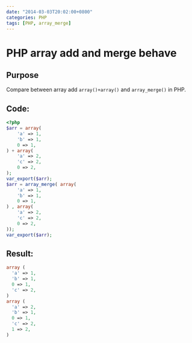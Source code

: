 ```yaml
---
date: "2014-03-03T20:02:00+0800"
categories: PHP
tags: [PHP, array_merge]
---
```

# PHP array add and merge behave

## Purpose

Compare between array add `array()+array()` and `array_merge()` in PHP.

## Code:

```php
<?php
$arr = array(
	'a' => 1,
	'b' => 1,
	0 => 1,
) + array(
	'a' => 2,
	'c' => 2,
	0 => 2,
);
var_export($arr);
$arr = array_merge( array(
	'a' => 1,
	'b' => 1,
	0 => 1,
) , array(
	'a' => 2,
	'c' => 2,
	0 => 2,
));
var_export($arr);
```

## Result:

```php
array (
  'a' => 1,
  'b' => 1,
  0 => 1,
  'c' => 2,
)
array (
  'a' => 2,
  'b' => 1,
  0 => 1,
  'c' => 2,
  1 => 2,
)
```
